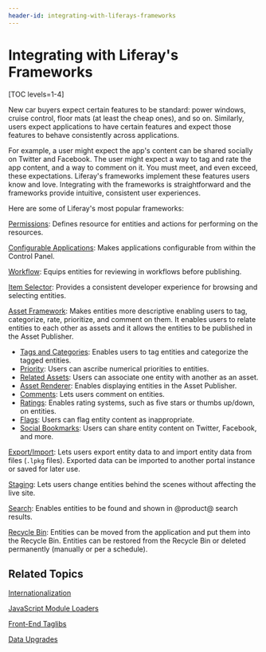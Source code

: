 ```yaml
---
header-id: integrating-with-liferays-frameworks
---
```


# Integrating with Liferay's Frameworks

[TOC levels=1-4]

New car buyers expect certain features to be standard: power windows, cruise
control, floor mats (at least the cheap ones), and so on. Similarly, users
expect applications to have certain features and expect those features to behave
consistently across applications. 

For example, a user might expect the app's content can be shared socially
on Twitter and Facebook. The user might expect a way to tag and rate the app
content, and a way to comment on it. You must meet, and even exceed, these
expectations. Liferay's frameworks implement these features users know and love.
Integrating with the frameworks is straightforward and the frameworks provide
intuitive, consistent user experiences. 

Here are some of Liferay's most popular frameworks:

[Permissions](/docs/7-2/frameworks/-/knowledge_base/f/defining-application-permissions):
Defines resource for entities and actions for performing on the resources. 

[Configurable Applications](/docs/7-2/frameworks/-/knowledge_base/f/configurable-applications):
Makes applications configurable from within the Control Panel. 

[Workflow](/docs/7-2/frameworks/-/knowledge_base/f/workflow):
Equips entities for reviewing in workflows before publishing. 

[Item Selector](/docs/7-2/frameworks/-/knowledge_base/f/item-selector): 
Provides a consistent developer experience for browsing and selecting entities. 

[Asset Framework](/docs/7-2/frameworks/-/knowledge_base/f/asset-framework): 
Makes entities more descriptive enabling users to tag, categorize, rate,
prioritize, and comment on them. It enables users to relate entities to each
other as assets and it allows the entities to be published in the Asset
Publisher. 

-   [Tags and Categories](/docs/7-2/frameworks/-/knowledge_base/f/implementing-asset-categorization-and-tagging):
    Enables users to tag entities and categorize the tagged entities. 
-   [Priority](/docs/7-2/frameworks/-/knowledge_base/f/implementing-asset-priority):
    Users can ascribe numerical priorities to entities. 
-   [Related Assets](/docs/7-2/frameworks/-/knowledge_base/f/relating-assets):
    Users can associate one entity with another as an asset. 
-   [Asset Renderer](/docs/7-2/frameworks/-/knowledge_base/f/rendering-an-asset):
    Enables displaying entities in the Asset Publisher. 
-   [Comments](/docs/7-2/frameworks/-/knowledge_base/f/adding-comments-to-your-app):
    Lets users comment on entities.
-   [Ratings](/docs/7-2/frameworks/-/knowledge_base/f/rating-assets):
    Enables rating systems, such as five stars or thumbs up/down, on entities. 
-   [Flags](/docs/7-2/frameworks/-/knowledge_base/f/flagging-inappropriate-asset-content):
    Users can flag entity content as inappropriate. 
-   [Social Bookmarks](/docs/7-2/frameworks/-/knowledge_base/f/applying-social-bookmarks):
    Users can share entity content on Twitter, Facebook, and more. 

[Export/Import](/docs/7-2/frameworks/-/knowledge_base/f/export-import-and-staging):
Lets users export entity data to and import entity data from files (`.lpkg`
files). Exported data can be imported to another portal instance or saved for
later use. 

[Staging](/docs/7-2/frameworks/-/knowledge_base/f/export-import-and-staging): 
Lets users change entities behind the scenes without affecting the live site. 

[Search](/docs/7-2/frameworks/-/knowledge_base/f/search): 
Enables entities to be found and shown in @product@ search results. 

[Recycle Bin](/docs/7-2/frameworks/-/knowledge_base/f/moving-entities-to-the-recycle-bin): 
Entities can be moved from the application and put them into the Recycle Bin. 
Entities can be restored from the Recycle Bin or deleted permanently (manually 
or per a schedule). 

## Related Topics

[Internationalization](/docs/7-2/frameworks/-/knowledge_base/f/internationalization)

[JavaScript Module Loaders](/docs/7-2/frameworks/-/knowledge_base/f/javascript-module-loaders)

[Front-End Taglibs](/docs/7-2/frameworks/-/knowledge_base/f/front-end-taglibs)

[Data Upgrades](/docs/7-2/appdev/-/knowledge_base/a/data-upgrades)
